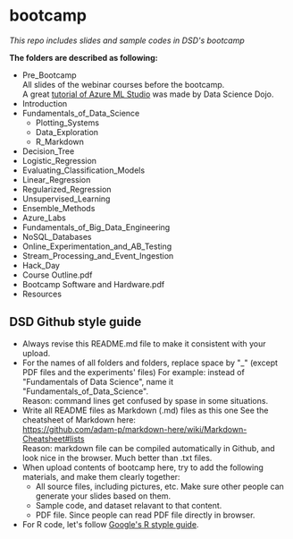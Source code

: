 # bootcamp
_This repo includes slides and sample codes in DSD's bootcamp_  

**The folders are described as following:**  

* Pre_Bootcamp         
  All slides of the webinar courses before the bootcamp.  
  A great [tutorial of Azure ML Studio](https://www.youtube.com/watch?v=tfYT1KdBh2Y) was made by Data Science Dojo.
* Introduction                          
* Fundamentals_of_Data_Science     
  + Plotting_Systems
  + Data_Exploration
  + R_Markdown     
* Decision_Tree                       
* Logistic_Regression                   
* Evaluating_Classification_Models    
* Linear_Regression                     
* Regularized_Regression
* Unsupervised_Learning
* Ensemble_Methods                    
* Azure_Labs                          
* Fundamentals_of_Big_Data_Engineering  
* NoSQL_Databases                        
* Online_Experimentation_and_AB_Testing  
* Stream_Processing_and_Event_Ingestion
* Hack_Day                              
* Course Outline.pdf                  
* Bootcamp Software and Hardware.pdf  
* Resources


## DSD Github style guide
* Always revise this README.md file to make it consistent with your upload.
* For the names of all folders and folders, replace space by "_" (except PDF files and the experiments' files)
  For example: instead of "Fundamentals of Data Science", name it "Fundamentals_of_Data_Science".   
  Reason: command lines get confused by spase in some situations.
* Write all README files as Markdown (.md) files as this one
  See the cheatsheet of Markdown here:  
  https://github.com/adam-p/markdown-here/wiki/Markdown-Cheatsheet#lists  
  Reason: markdown file can be compiled automatically in Github, and look nice in the browser. Much better than .txt files.
* When upload contents of bootcamp here, try to add the following materials, and make them clearly together:
  + All source files, including pictures, etc. Make sure other people can generate your slides based on them.
  + Sample code, and dataset relavant to that content.
  + PDF file. Since people can read PDF file directly in browser.
* For R code, let's follow [Google's R styple guide](https://google-styleguide.googlecode.com/svn/trunk/Rguide.xml#filenames).
